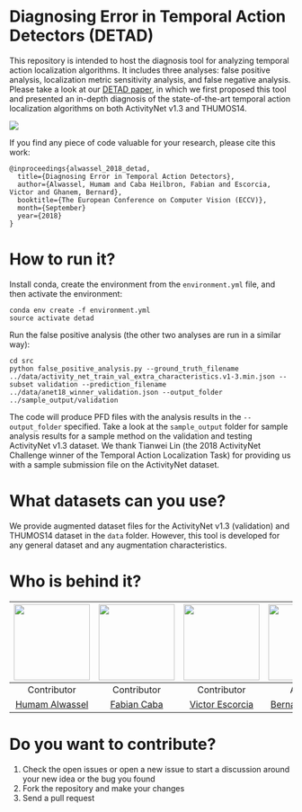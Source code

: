 # Diagnosing Error in Temporal Action Detectors (DETAD)
This repository is intended to host the diagnosis tool for analyzing temporal action localization algorithms. It includes three analyses: false positive analysis, localization metric sensitivity analysis, and false negative analysis. Please take a look at our [DETAD paper](http://humamalwassel.com/publication/detad/), in which we first proposed this tool and presented an in-depth diagnosis of the state-of-the-art temporal action localization algorithms on both ActivityNet v1.3 and THUMOS14.

<img src="http://humamalwassel.com/img/headers/detad.jpg">

If you find any piece of code valuable for your research, please cite this work:
```
@inproceedings{alwassel_2018_detad,
  title={Diagnosing Error in Temporal Action Detectors},
  author={Alwassel, Humam and Caba Heilbron, Fabian and Escorcia, Victor and Ghanem, Bernard},
  booktitle={The European Conference on Computer Vision (ECCV)},
  month={September}
  year={2018}
}
```

# How to run it?

Install conda, create the environment from the `environment.yml` file, and then activate the environment:
```
conda env create -f environment.yml
source activate detad
```

Run the false positive analysis (the other two analyses are run in a similar way):
```
cd src
python false_positive_analysis.py --ground_truth_filename ../data/activity_net_train_val_extra_characteristics.v1-3.min.json --subset validation --prediction_filename ../data/anet18_winner_validation.json --output_folder ../sample_output/validation
``` 

The code will produce PFD files with the analysis results in the `--output_folder` specified. Take a look at the `sample_output` folder for sample analysis results for a sample method on the validation and testing ActivityNet v1.3 dataset. We thank Tianwei Lin (the 2018 ActivityNet Challenge winner of the Temporal Action Localization Task) for providing us with a sample submission file on the ActivityNet dataset.

# What datasets can you use?

We provide augmented dataset files for the ActivityNet v1.3 (validation) and THUMOS14 dataset in the `data` folder. However, this tool is developed for any general dataset and any augmentation characteristics.  

# Who is behind it?

| <img src="http://activity-net.org/challenges/2018/images/humam.jpg" width="135" height="135"> | <img src="http://activity-net.org/challenges/2018/images/fabian.png" width="135" height="135"> | <img src="http://activity-net.org/challenges/2018/images/victor.png" width="135" height="135"> | <img src="http://activity-net.org/challenges/2018/images/bernard.jpg" width="135" height="135">  |
| :---: | :---: | :---: | :---: |
| Contributor | Contributor | Contributor | Advisor |
| [Humam Alwassel][web-humam] | [Fabian Caba][web-cabaf] | [Victor Escorcia][web-victor] | [Bernard Ghanem][web-bernard] |

# Do you want to contribute?

1. Check the open issues or open a new issue to start a discussion around your new idea or the bug you found
2. Fork the repository and make your changes
3. Send a pull request

[web-humam]: http://www.humamalwassel.com
[web-cabaf]: http://www.fabiancaba.com
[web-victor]: http://escorciav.github.io/
[web-bernard]: http://www.bernardghanem.com/
